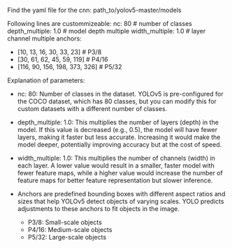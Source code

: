 Find the yaml file for the cnn:
path_to/yolov5-master/models

Following lines are custommizeable:
nc: 80 # number of classes
depth_multiple: 1.0 # model depth multiple
width_multiple: 1.0 # layer channel multiple
anchors:
  - [10, 13, 16, 30, 33, 23] # P3/8
  - [30, 61, 62, 45, 59, 119] # P4/16
  - [116, 90, 156, 198, 373, 326] # P5/32

Explanation of parameters:
- nc: 80: Number of classes in the dataset. YOLOv5 is pre-configured for the COCO dataset, which has 80 classes, but you can modify this for custom datasets with a different number of classes.
- depth_multiple: 1.0: This multiplies the number of layers (depth) in the model. If this value is decreased (e.g., 0.5), the model will have fewer layers, making it faster but less accurate. Increasing it would make the model deeper, potentially improving accuracy but at the cost of speed.
- width_multiple: 1.0: This multiplies the number of channels (width) in each layer. A lower value would result in a smaller, faster model with fewer feature maps, while a higher value would increase the number of feature maps for better feature representation but slower inference.

- Anchors are predefined bounding boxes with different aspect ratios and sizes that help YOLOv5 detect objects of varying scales. YOLO predicts adjustments to these anchors to fit objects in the image.

  - P3/8: Small-scale objects  
  - P4/16: Medium-scale objects
  - P5/32: Large-scale objects
